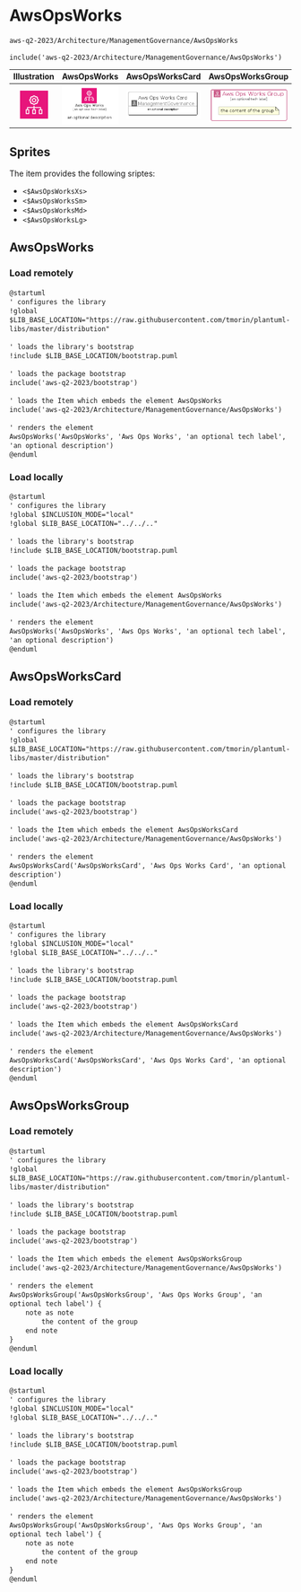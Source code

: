# AwsOpsWorks


```text
aws-q2-2023/Architecture/ManagementGovernance/AwsOpsWorks
```

```text
include('aws-q2-2023/Architecture/ManagementGovernance/AwsOpsWorks')
```



| Illustration | AwsOpsWorks | AwsOpsWorksCard | AwsOpsWorksGroup |
| :---: | :---: | :---: | :---: |
| ![illustration for Illustration](../../../aws-q2-2023/Architecture/ManagementGovernance/AwsOpsWorks.png) | ![illustration for AwsOpsWorks](../../../aws-q2-2023/Architecture/ManagementGovernance/AwsOpsWorks.Local.png) | ![illustration for AwsOpsWorksCard](../../../aws-q2-2023/Architecture/ManagementGovernance/AwsOpsWorksCard.Local.png) | ![illustration for AwsOpsWorksGroup](../../../aws-q2-2023/Architecture/ManagementGovernance/AwsOpsWorksGroup.Local.png) |



## Sprites
The item provides the following sriptes:

- `<$AwsOpsWorksXs>`
- `<$AwsOpsWorksSm>`
- `<$AwsOpsWorksMd>`
- `<$AwsOpsWorksLg>`





## AwsOpsWorks

### Load remotely
```plantuml
@startuml
' configures the library
!global $LIB_BASE_LOCATION="https://raw.githubusercontent.com/tmorin/plantuml-libs/master/distribution"

' loads the library's bootstrap
!include $LIB_BASE_LOCATION/bootstrap.puml

' loads the package bootstrap
include('aws-q2-2023/bootstrap')

' loads the Item which embeds the element AwsOpsWorks
include('aws-q2-2023/Architecture/ManagementGovernance/AwsOpsWorks')

' renders the element
AwsOpsWorks('AwsOpsWorks', 'Aws Ops Works', 'an optional tech label', 'an optional description')
@enduml
```

### Load locally
```plantuml
@startuml
' configures the library
!global $INCLUSION_MODE="local"
!global $LIB_BASE_LOCATION="../../.."

' loads the library's bootstrap
!include $LIB_BASE_LOCATION/bootstrap.puml

' loads the package bootstrap
include('aws-q2-2023/bootstrap')

' loads the Item which embeds the element AwsOpsWorks
include('aws-q2-2023/Architecture/ManagementGovernance/AwsOpsWorks')

' renders the element
AwsOpsWorks('AwsOpsWorks', 'Aws Ops Works', 'an optional tech label', 'an optional description')
@enduml
```

## AwsOpsWorksCard

### Load remotely
```plantuml
@startuml
' configures the library
!global $LIB_BASE_LOCATION="https://raw.githubusercontent.com/tmorin/plantuml-libs/master/distribution"

' loads the library's bootstrap
!include $LIB_BASE_LOCATION/bootstrap.puml

' loads the package bootstrap
include('aws-q2-2023/bootstrap')

' loads the Item which embeds the element AwsOpsWorksCard
include('aws-q2-2023/Architecture/ManagementGovernance/AwsOpsWorks')

' renders the element
AwsOpsWorksCard('AwsOpsWorksCard', 'Aws Ops Works Card', 'an optional description')
@enduml
```

### Load locally
```plantuml
@startuml
' configures the library
!global $INCLUSION_MODE="local"
!global $LIB_BASE_LOCATION="../../.."

' loads the library's bootstrap
!include $LIB_BASE_LOCATION/bootstrap.puml

' loads the package bootstrap
include('aws-q2-2023/bootstrap')

' loads the Item which embeds the element AwsOpsWorksCard
include('aws-q2-2023/Architecture/ManagementGovernance/AwsOpsWorks')

' renders the element
AwsOpsWorksCard('AwsOpsWorksCard', 'Aws Ops Works Card', 'an optional description')
@enduml
```

## AwsOpsWorksGroup

### Load remotely
```plantuml
@startuml
' configures the library
!global $LIB_BASE_LOCATION="https://raw.githubusercontent.com/tmorin/plantuml-libs/master/distribution"

' loads the library's bootstrap
!include $LIB_BASE_LOCATION/bootstrap.puml

' loads the package bootstrap
include('aws-q2-2023/bootstrap')

' loads the Item which embeds the element AwsOpsWorksGroup
include('aws-q2-2023/Architecture/ManagementGovernance/AwsOpsWorks')

' renders the element
AwsOpsWorksGroup('AwsOpsWorksGroup', 'Aws Ops Works Group', 'an optional tech label') {
    note as note
        the content of the group
    end note
}
@enduml
```

### Load locally
```plantuml
@startuml
' configures the library
!global $INCLUSION_MODE="local"
!global $LIB_BASE_LOCATION="../../.."

' loads the library's bootstrap
!include $LIB_BASE_LOCATION/bootstrap.puml

' loads the package bootstrap
include('aws-q2-2023/bootstrap')

' loads the Item which embeds the element AwsOpsWorksGroup
include('aws-q2-2023/Architecture/ManagementGovernance/AwsOpsWorks')

' renders the element
AwsOpsWorksGroup('AwsOpsWorksGroup', 'Aws Ops Works Group', 'an optional tech label') {
    note as note
        the content of the group
    end note
}
@enduml
```

